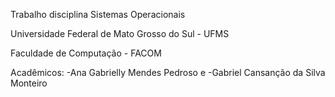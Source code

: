 Trabalho disciplina Sistemas Operacionais

Universidade Federal de Mato Grosso do Sul - UFMS

Faculdade de Computação - FACOM

Acadêmicos: 
-Ana Gabrielly Mendes Pedroso e
-Gabriel Cansanção da Silva Monteiro
